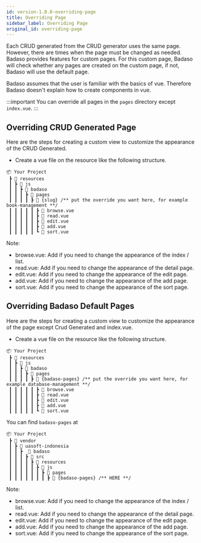 ```yaml
---
id: version-1.0.0-overriding-page
title: Overriding Page
sidebar_label: Overriding Page
original_id: overriding-page
---
```


Each CRUD generated from the CRUD generator uses the same page. However, there are times when the page must be changed as needed. Badaso provides features for custom pages. For this custom page, Badaso will check whether any pages are created on the custom page, if not, Badaso will use the default page.

Badaso assumes that the user is familiar with the basics of vue. Therefore Badaso doesn't explain how to create components in vue.

:::important
You can override all pages in the `pages` directory except `index.vue`.
:::

## Overriding CRUD Generated Page

Here are the steps for creating a custom view to customize the appearance of the CRUD Generated.

- Create a vue file on the resource like the following structure.
```
📦 Your Project
 ┣ 📂 resources
 ┃ ┣ 📂 js
 ┃ ┃ ┣ 📂 badaso
 ┃ ┃ ┃ ┣ 📂 pages
 ┃ ┃ ┃ ┃ ┣ 📂 {slug} /** put the override you want here, for example book-management **/
 ┃ ┃ ┃ ┃ ┃ ┣ 📜 browse.vue
 ┃ ┃ ┃ ┃ ┃ ┣ 📜 read.vue
 ┃ ┃ ┃ ┃ ┃ ┣ 📜 edit.vue
 ┃ ┃ ┃ ┃ ┃ ┣ 📜 add.vue
 ┃ ┃ ┃ ┃ ┃ ┗ 📜 sort.vue
```

Note:
* browse.vue: Add if you need to change the appearance of the index / list.
* read.vue: Add if you need to change the appearance of the detail page.
* edit.vue: Add if you need to change the appearance of the edit page.
* add.vue: Add if you need to change the appearance of the add page.
* sort.vue: Add if you need to change the appearance of the sort page.

## Overriding Badaso Default Pages

Here are the steps for creating a custom view to customize the appearance of the page except Crud Generated and index.vue.

- Create a vue file on the resource like the following structure.
```
📦 Your Project
 ┣ 📂 resources
 ┃ ┣ 📂 js
 ┃ ┃ ┣ 📂 badaso
 ┃ ┃ ┃ ┣ 📂 pages
 ┃ ┃ ┃ ┃ ┣ 📂 {badaso-pages} /** put the override you want here, for example database-management **/
 ┃ ┃ ┃ ┃ ┃ ┣ 📜 browse.vue
 ┃ ┃ ┃ ┃ ┃ ┣ 📜 read.vue
 ┃ ┃ ┃ ┃ ┃ ┣ 📜 edit.vue
 ┃ ┃ ┃ ┃ ┃ ┣ 📜 add.vue
 ┃ ┃ ┃ ┃ ┃ ┗ 📜 sort.vue
```

You can find `badaso-pages` at

```
📦 Your Project
 ┣ 📂 vendor
 ┃ ┣ 📂 uasoft-indonesia
 ┃ ┃ ┣  📂 badaso
 ┃ ┃ ┃ ┣ 📂 src
 ┃ ┃ ┃ ┃ ┣ 📂 resources
 ┃ ┃ ┃ ┃ ┃ ┣ 📂 js
 ┃ ┃ ┃ ┃ ┃ ┃ ┣ 📂 pages
 ┃ ┃ ┃ ┃ ┃ ┃ ┃ ┣ 📂 {badaso-pages} /** HERE **/
```

Note:
* browse.vue: Add if you need to change the appearance of the index / list.
* read.vue: Add if you need to change the appearance of the detail page.
* edit.vue: Add if you need to change the appearance of the edit page.
* add.vue: Add if you need to change the appearance of the add page.
* sort.vue: Add if you need to change the appearance of the sort page.